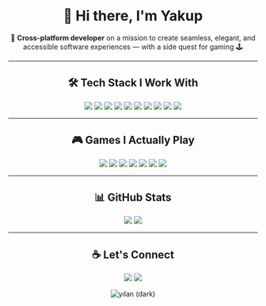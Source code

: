 <div align="center">

<!-- ASCII LOGO: KENDİNE GÖRE DOLDUR -->
<pre>
</pre>

# 👋 Hi there, I'm Yakup

🎯 **Cross-platform developer** on a mission to create seamless, elegant, and accessible software experiences — with a side quest for gaming 🕹️

---

## 🛠️ Tech Stack I Work With

<p align="center">
  <!-- Mobile & Cross-Platform -->
  <img src="https://img.shields.io/badge/Flutter-02569B?style=for-the-badge&logo=flutter&logoColor=white"/>
  <img src="https://img.shields.io/badge/React_Native-20232A?style=for-the-badge&logo=react&logoColor=61DAFB"/>
  <img src="https://img.shields.io/badge/.NET_MAUI-512BD4?style=for-the-badge&logo=dotnet&logoColor=white"/>

  <!-- Native Mobile -->
  <img src="https://img.shields.io/badge/Kotlin-7F52FF?style=for-the-badge&logo=kotlin&logoColor=white"/>
  <img src="https://img.shields.io/badge/Java-ED8B00?style=for-the-badge&logo=java&logoColor=white"/>
  <img src="https://img.shields.io/badge/CSharp-239120?style=for-the-badge&logo=csharp&logoColor=white"/>

  <!-- Web -->
  <img src="https://img.shields.io/badge/JavaScript-F7DF1E?style=for-the-badge&logo=javascript&logoColor=black"/>
  <img src="https://img.shields.io/badge/TypeScript-3178C6?style=for-the-badge&logo=typescript&logoColor=white"/>
  <img src="https://img.shields.io/badge/React-61DAFB?style=for-the-badge&logo=react&logoColor=black"/>

  <!-- Tools -->
  <img src="https://img.shields.io/badge/Git-F05032?style=for-the-badge&logo=git&logoColor=white"/>
  
</p>

---

## 🎮 Games I Actually Play

<p align="center">
  <img src="https://img.shields.io/badge/NFS%20Carbon-222222?style=for-the-badge&logo=need-for-speed&logoColor=white"/>
  <img src="https://img.shields.io/badge/Shotgun%20King-ff4545?style=for-the-badge&logo=chess&logoColor=white"/>
  <img src="https://img.shields.io/badge/Half%20Life%201-fca400?style=for-the-badge&logo=halflife&logoColor=black"/>
  <img src="https://img.shields.io/badge/Chess-000000?style=for-the-badge&logo=chess&logoColor=white"/>
  <img src="https://img.shields.io/badge/Tetris-764abc?style=for-the-badge&logo=tetris&logoColor=white"/>
  <img src="https://img.shields.io/badge/Forza%20Horizon%204-d9008d?style=for-the-badge&logo=forza&logoColor=white"/>
  <img src="https://img.shields.io/badge/Minecraft-62b47a?style=for-the-badge&logo=minecraft&logoColor=white"/>
</p>

---

## 📊 GitHub Stats

<div align="center">
  <img src="https://github-readme-stats.vercel.app/api?username=yakupozcan&show_icons=true&theme=radical&hide=prs"/>
  <img src="https://github-readme-stats.vercel.app/api/top-langs/?username=yakupozcan&layout=compact&theme=radical"/>
</div>

---

## ☕ Let's Connect








<p align="center">
  <a href="mailto:ekrem7@techie.com"><img src="https://img.shields.io/badge/Email-D14836?style=for-the-badge&logo=gmail&logoColor=white"/></a>
  <a href="https://www.linkedin.com/in/ekrem-yakup"><img src="https://img.shields.io/badge/LinkedIn-0A66C2?style=for-the-badge&logo=linkedin&logoColor=white"/></a>

</p>

![yılan (dark)](https://raw.githubusercontent.com/rvoidex7/rvoidex7/output/github-contribution-grid-snake-dark.svg#gh-dark-mode-only)

</div>
